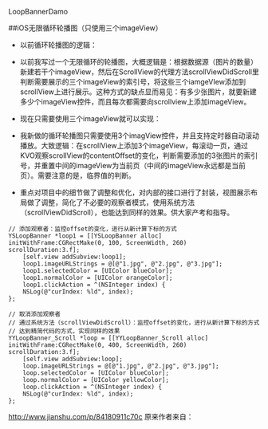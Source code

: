LoopBannerDamo

##iOS无限循环轮播图（只使用三个imageView）

* 以前循环轮播图的逻辑：

* 以前我写过一个无限循环的轮播图，大概逻辑是：根据数据源（图片的数量）新建若干个imageView，然后在ScrollView的代理方法scrollViewDidScroll里判断需要展示的三个imageView的索引号，将这些三个iamgeVIew添加到scrollView上进行展示。这种方式的缺点显而易见：有多少张图片，就要新建多少个imageView控件，而且每次都需要向scrollview上添加imageView。

* 现在只需要使用三个imageView就可以实现：

* 我新做的循环轮播图只需要使用3个imagView控件，并且支持定时器自动滚动播放。大致逻辑：在scrollView上添加3个imageView，每滚动一页，通过KVO观察scrollView的contentOffset的变化，判断需要添加的3张图片的索引号，并重置中间的imageView为当前页（中间的imageView永远都是当前页）。需要注意的是，临界值的判断。

* 重点对项目中的细节做了调整和优化，对内部的接口进行了封装，视图展示布局做了调整，简化了不必要的观察者模式，使用系统方法（scrollViewDidScroll），也能达到同样的效果。供大家产考和指导。

```
// 添加观察者：监控offset的变化，进行从新计算下标的方式
YSLoopBanner *loop1 = [[YSLoopBanner alloc] initWithFrame:CGRectMake(0, 100, ScreenWidth, 260) scrollDuration:3.f];
    [self.view addSubview:loop1];
    loop1.imageURLStrings = @[@"1.jpg", @"2.jpg", @"3.jpg"];
    loop1.selectedColor = [UIColor blueColor];
    loop1.normalColor = [UIColor orangeColor];
    loop1.clickAction = ^(NSInteger index) {
    NSLog(@"curIndex: %ld", index);
};
```
```
// 取消添加观察者
// 通过系统方法（scrollViewDidScroll）：监控offset的变化，进行从新计算下标的方式
// 达到精简代码的方式，实现同样的效果
YYLoopBanner_Scroll *loop = [[YYLoopBanner_Scroll alloc] initWithFrame:CGRectMake(0, 400, ScreenWidth, 260) scrollDuration:3.f];
    [self.view addSubview:loop];
    loop.imageURLStrings = @[@"1.jpg", @"2.jpg", @"3.jpg"];
    loop.selectedColor = [UIColor blueColor];
    loop.normalColor = [UIColor yellowColor];
    loop.clickAction = ^(NSInteger index) {
    NSLog(@"curIndex: %ld", index);
};
```

http://www.jianshu.com/p/84180911c70c 原来作者来自：
